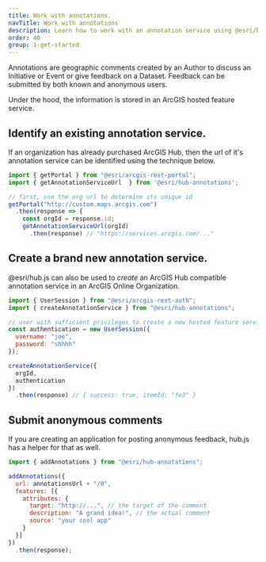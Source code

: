 ```yaml
---
title: Work with annotations.
navTitle: Work with annotations
description: Learn how to work with an annotation service using @esri/hub.js.
order: 40
group: 1-get-started
---
```


Annotations are geographic comments created by an Author to discuss an Initiative or Event or give feedback on a Dataset. Feedback can be submitted by both known and anonymous users.

Under the hood, the information is stored in an ArcGIS hosted feature service.

## Identify an existing annotation service.

If an organization has already purchased ArcGIS Hub, then the url of it's annotation service can be identified using the technique below.

```js
import { getPortal } from "@esri/arcgis-rest-portal";
import { getAnnotationServiceUrl  } from '@esri/hub-annotations';

// first, use the org url to determine its unique id
getPortal("http://custom.maps.arcgis.com")
  .then(response => {
    const orgId = response.id;
    getAnnotationServiceUrl(orgId)
      .then(response) // "https://services.arcgis.com/..."
```

## Create a brand new annotation service.

@esri/hub.js can also be used to _create_ an ArcGIS Hub compatible annotation service in an ArcGIS Online Organization.

```js
import { UserSession } from "@esri/arcgis-rest-auth";
import { createAnnotationService } from "@esri/hub-annotations";

// user with sufficient privileges to create a new hosted feature service
const authentication = new UserSession({
  username: "joe",
  password: "shhhh"
});

createAnnotationService({
  orgId,
  authentication
})
  .then(response) // { success: true, itemId: "fe3" }
```

## Submit anonymous comments

If you are creating an application for posting anonymous feedback, hub.js has a helper for that as well.

```js
import { addAnnotations } from "@esri/hub-annotations";

addAnnotations({
  url: annotationsUrl + "/0",
  features: [{
    attributes: {
      target: "http://...", // the target of the comment
      description: "A grand idea!", // the actual comment
      source: "your cool app"
    }
  }]
})
  .then(response);
```